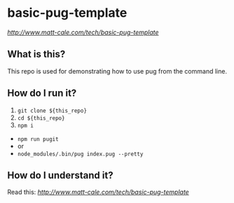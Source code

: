 # basic-pug-template
_http://www.matt-cale.com/tech/basic-pug-template_

## What is this?

This repo is used for demonstrating how to use pug from the command line.

## How do I run it?

1. `git clone ${this_repo}`
2. `cd ${this_repo}`
3. `npm i`
  * `npm run pugit`
  * or
  * `node_modules/.bin/pug index.pug --pretty`

## How do I understand it?

Read this:
_http://www.matt-cale.com/tech/basic-pug-template_
